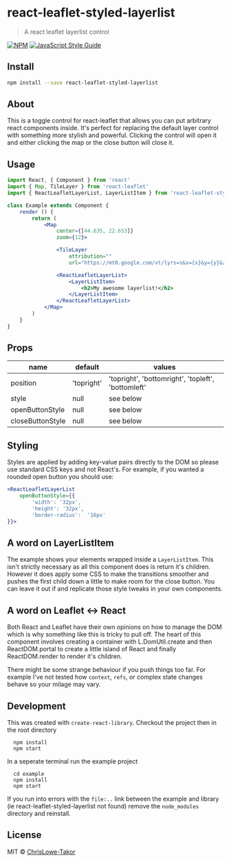 # react-leaflet-styled-layerlist

> A react leaflet layerlist control

[![NPM](https://img.shields.io/npm/v/react-leaflet-styled-layerlist.svg)](https://www.npmjs.com/package/react-leaflet-styled-layerlist) [![JavaScript Style Guide](https://img.shields.io/badge/code_style-standard-brightgreen.svg)](https://standardjs.com)

## Install

```bash
npm install --save react-leaflet-styled-layerlist
```

## About

This is a toggle control for react-leaflet that allows you can put arbitrary react components inside.  It's perfect for replacing the default layer control with something more stylish and powerful.  Clicking the control will open it and either clicking the map or the close button will close it.


## Usage

```jsx
import React, { Component } from 'react'
import { Map, TileLayer } from 'react-leaflet'
import { ReactLeafletLayerList, LayerListItem } from 'react-leaflet-styled-layerlist'

class Example extends Component {
	render () {
		return (
			<Map
				center={[44.635, 22.653]}
				zoom={12}>

				<TileLayer
					attribution=""
					url="https://mt0.google.com/vt/lyrs=s&x={x}&y={y}&z={z}"/>

				<ReactLeafletLayerList>
					<LayerListItem>
						<h2>My awesome layerlist!</h2>
					</LayerListItem>
				</ReactLeafletLayerList>
			</Map>
		)
	}
}
```

## Props

| name             | default        |  values                                               |
|------------------|----------------|-------------------------------------------------------|
| position         | 'topright'     |  'topright', 'bottomright', 'topleft',  'bottomleft'  |
| style            | null           |  see below                                            |
| openButtonStyle  | null           |  see below                                            |
| closeButtonStyle | null           |  see below                                            |

## Styling

Styles are applied by adding key-value pairs directly to the DOM so please use standard CSS keys and not React's.  For example, if you wanted a rounded open button you should use:

```jsx
<ReactLeafletLayerList
	openButtonStyle={{
		'width': '32px',
		'height': '32px',
		'border-radius':  '16px'
}}>
```

## A word on LayerListItem

The example shows your elements wrapped inside a `LayerListItem`.  This isn't strictly necessary as all this component does is return it's children.  However it does apply some CSS to make the transitions smoother and pushes the first child down a little to make room for the close button.  You can leave it out if and replicate those style tweaks in your own components.

## A word on Leaflet <-> React

Both React and Leaflet have their own opinions on how to manage the DOM which is why something like this is tricky to pull off.  The heart of this component involves creating a container with L.DomUtil.create and then ReactDOM.portal to create a little island of React and finally ReactDOM.render to render it's children.

There might be some strange behaviour if you push things too far.  For example I've not tested how `context`, `refs`, or complex state changes behave so your milage may vary.

## Development

This was created with `create-react-library`. Checkout the project then in the root directory

```
  npm install
  npm start
```

In a seperate terminal run the example project

```
  cd example
  npm install
  npm start
```

If you run into errors with the `file:..` link between the example and library (ie react-leaflet-styled-layerlist not found) remove the `node_modules` directory and reinstall. 


## License

MIT © [ChrisLowe-Takor](https://github.com/ChrisLowe-Takor)
